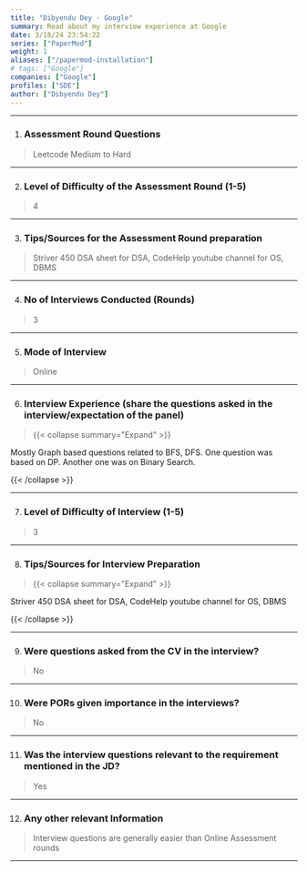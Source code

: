 ```yaml
---
title: "Dibyendu Dey - Google"
summary: Read about my interview experience at Google
date: 3/18/24 23:54:22
series: ["PaperMod"]
weight: 1
aliases: ["/papermod-installation"]
# tags: ["Google"]
companies: ["Google"]
profiles: ["SDE"]
author: ["Dibyendu Dey"]
---
```

---
1. ### Assessment Round Questions

> Leetcode Medium to Hard

---

2. ### Level of Difficulty of the Assessment Round (1-5)

> 4

---

3. ### Tips/Sources for the Assessment Round preparation

> Striver 450 DSA sheet for DSA, CodeHelp youtube channel for OS, DBMS

---

4. ### No of Interviews Conducted (Rounds)

> 3

---

5. ### Mode of Interview

> Online

---

6. ### Interview Experience (share the questions asked in the interview/expectation of the panel)

> {{< collapse summary="Expand" >}}

Mostly Graph based questions related to BFS, DFS. One question was based on DP. Another one was on Binary Search.

{{< /collapse >}}

---

7. ### Level of Difficulty of Interview (1-5)

> 3

---

8. ### Tips/Sources for Interview Preparation

> {{< collapse summary="Expand" >}}

Striver 450 DSA sheet for DSA, CodeHelp youtube channel for OS, DBMS

{{< /collapse >}}

---

9. ### Were questions asked from the CV in the interview?

> No

---

10. ### Were PORs given importance in the interviews?

> No

---

11. ### Was the interview questions relevant to the requirement mentioned in the JD?

> Yes

---

12. ### Any other relevant Information

> Interview questions are generally easier than Online Assessment rounds

---

